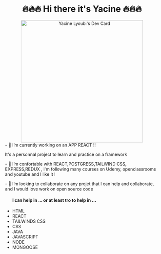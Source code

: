 ### <h1 align='center'>🔥🔥🔥 Hi there it's Yacine 🔥🔥🔥</h1>

<div align='center'>
      <a href="https://app.daily.dev/yacine_21"><img src="https://api.daily.dev/devcards/7a7698e5b6974529a4fbc5caa173756c.png?r=q7f" width="400" alt="Yacine Lyoubi's Dev Card"/></a>
</div>

<div>
      - 🔭 I’m currently working on an APP REACT  !!
      <p>It's a personnal project to learn and practice on a framework <p/>
           
</div>
<div>
      <p>- 🌱 I’m confortable with REACT,POSTGRESS,TAILWIND CSS, EXPRESS,REDUX , I'm following many courses on Udemy, openclassrooms and youtube and I like it !</p>      
</div>

<div>
      <p>- 👯 I’m looking to collaborate on any projet that I can help and collaborate, and I would love work on open source code</p>
      <ul>
            <h4>I can help in ... or at least tro to help in ...  </h4>
                  <li>HTML</li>
                  <li>REACT</li>
                  <li>TAILWINDS CSS</li>
                  <li>CSS</li>
                  <li>JAVA</li>
                  <li>JAVASCRIPT</li>
                  <li>NODE</li>
                  <li>MONGOOSE</li>
      </ul>
</div>



<!--
**yacine-21/yacine-21** is a ✨ _special_ ✨ repository because its `README.md` (this file) appears on your GitHub profile.

Here are some ideas to get you started:

- 🔭 I’m currently working on ...
- 🌱 I’m currently learning ...
- 👯 I’m looking to collaborate on ...
- 🤔 I’m looking for help with ...
- 💬 Ask me about ...
- 📫 How to reach me: ...
- 😄 Pronouns: ...
- ⚡ Fun fact: ...
-->
